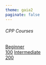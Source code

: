 ```yaml
---
theme: gaia2
paginate: false
---
```


<!-- _class: lead -->

###### CPP Courses

<div class="dashboard-tiles">
  <a class="tile-link" href="ops/git/100/index.html">Beginner<br>100</a>
  <a class="tile-link" href="ops/git/200/index.html">Intermediate<br>200</a>
</div>
